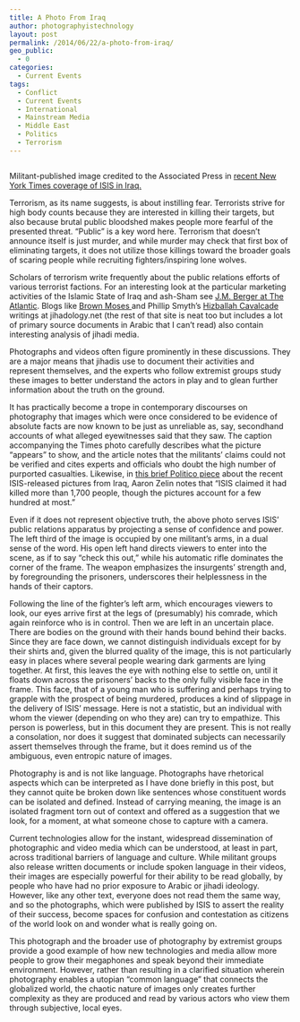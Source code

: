 ```yaml
---
title: A Photo From Iraq
author: photographyistechnology
layout: post
permalink: /2014/06/22/a-photo-from-iraq/
geo_public:
  - 0
categories:
  - Current Events
tags:
  - Conflict
  - Current Events
  - International
  - Mainstream Media
  - Middle East
  - Politics
  - Terrorism
---
```

<img class="media-viewer-candidate" src="http://static01.nyt.com/images/2014/06/16/world/JP-IRAQ/JP-IRAQ-articleLarge.jpg" alt="" />

Militant-published image credited to the Associated Press in [recent New York Times coverage of ISIS in Iraq. ][1]

Terrorism, as its name suggests, is about instilling fear. Terrorists strive for high body counts because they are interested in killing their targets, but also because brutal public bloodshed makes people more fearful of the presented threat. &#8220;Public&#8221; is a key word here. Terrorism that doesn&#8217;t announce itself is just murder, and while murder may check that first box of eliminating targets, it does not utilize those killings toward the broader goals of scaring people while recruiting fighters/inspiring lone wolves.

Scholars of terrorism write frequently about the public relations efforts of various terrorist factions. For an interesting look at the particular marketing activities of the Islamic State of Iraq and ash-Sham see [J.M. Berger at The Atlantic][2]. Blogs like [Brown Moses ][3]and Phillip Smyth&#8217;s [Hizballah Cavalcade][4] writings at jihadology.net (the rest of that site is neat too but includes a lot of primary source documents in Arabic that I can&#8217;t read) also contain interesting analysis of jihadi media.

Photographs and videos often figure prominently in these discussions. They are a major means that jihadis use to document their activities and represent themselves, and the experts who follow extremist groups study these images to better understand the actors in play and to glean further information about the truth on the ground.

It has practically become a trope in contemporary discourses on photography that images which were once considered to be evidence of absolute facts are now known to be just as unreliable as, say, secondhand accounts of what alleged eyewitnesses said that they saw. The caption accompanying the Times photo carefully describes what the picture &#8220;appears&#8221; to show, and the article notes that the militants&#8217; claims could not be verified and cites experts and officials who doubt the high number of purported casualties. Likewise, in [this brief Politico piece][5] about the recent ISIS-released pictures from Iraq, Aaron Zelin notes that &#8220;ISIS claimed it had killed more than 1,700 people, though the pictures account for a few hundred at most.&#8221;

<!--more-->

Even if it does not represent objective truth, the above photo serves ISIS&#8217; public relations apparatus by projecting a sense of confidence and power. The left third of the image is occupied by one militant&#8217;s arms, in a dual sense of the word. His open left hand directs viewers to enter into the scene, as if to say “check this out,” while his automatic rifle dominates the corner of the frame. The weapon emphasizes the insurgents&#8217; strength and, by foregrounding the prisoners, underscores their helplessness in the hands of their captors.

Following the line of the fighter&#8217;s left arm, which encourages viewers to look, our eyes arrive first at the legs of (presumably) his comrade, which again reinforce who is in control. Then we are left in an uncertain place. There are bodies on the ground with their hands bound behind their backs. Since they are face down, we cannot distinguish individuals except for by their shirts and, given the blurred quality of the image, this is not particularly easy in places where several people wearing dark garments are lying together. At first, this leaves the eye with nothing else to settle on, until it floats down across the prisoners&#8217; backs to the only fully visible face in the frame. This face, that of a young man who is suffering and perhaps trying to grapple with the prospect of being murdered, produces a kind of slippage in the delivery of ISIS&#8217; message. Here is not a statistic, but an individual with whom the viewer (depending on who they are) can try to empathize. This person is powerless, but in this document they are present. This is not really a consolation, nor does it suggest that dominated subjects can necessarily assert themselves through the frame, but it does remind us of the ambiguous, even entropic nature of images.

Photography is and is not like language. Photographs have rhetorical aspects which can be interpreted as I have done briefly in this post, but they cannot quite be broken down like sentences whose constituent words can be isolated and defined. Instead of carrying meaning, the image is an isolated fragment torn out of context and offered as a suggestion that we look, for a moment, at what someone chose to capture with a camera.

Current technologies allow for the instant, widespread dissemination of photographic and video media which can be understood, at least in part, across traditional barriers of language and culture. While militant groups also release written documents or include spoken language in their videos, their images are especially powerful for their ability to be read globally, by people who have had no prior exposure to Arabic or jihadi ideology. However, like any other text, everyone does not read them the same way, and so the photographs, which were published by ISIS to assert the reality of their success, become spaces for confusion and contestation as citizens of the world look on and wonder what is really going on.

This photograph and the broader use of photography by extremist groups provide a good example of how new technologies and media allow more people to grow their megaphones and speak beyond their immediate environment. However, rather than resulting in a clarified situation wherein photography enables a utopian &#8220;common language&#8221; that connects the globalized world, the chaotic nature of images only creates further complexity as they are produced and read by various actors who view them through subjective, local eyes.

&nbsp;

 [1]: http://nyti.ms/UDstgZ
 [2]: http://www.theatlantic.com/international/archive/2014/06/isis-iraq-twitter-social-media-strategy/372856/
 [3]: http://brown-moses.blogspot.co.uk/
 [4]: http://jihadology.net/hizballah-cavalcade/
 [5]: http://www.politico.com/magazine/story/2014/06/the-massacre-strategy-107954.html